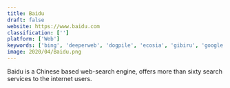 ```yaml
---
title: Baidu
draft: false 
website: https://www.baidu.com
classification: ['']
platform: ['Web']
keywords: ['bing', 'deeperweb', 'dogpile', 'ecosia', 'gibiru', 'google', 'metager', 'peekier', 'qwant', 'search_encrypt', 'searx', 'serulo', 'startpage', 'swisscows', 'wolframalpha', 'yacy', 'yahoo']
image: 2020/04/Baidu.png
---
```

Baidu is a Chinese based web-search engine, offers more than sixty search services to the internet users.